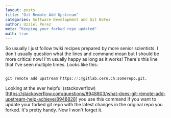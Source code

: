 ```yaml
---
layout: posts
title: "Git Remote Add Upstream"
categories: Software Development and Git Notes
author: Uzziel Perez
meta: "Keeping your forked repo updated"
math: true
---
```


So usually I just follow twiki recipes prepared by more senior scientists.
I don't usually question what the lines and command mean but I should be more critical now! I'm usually happy as long as it works! There's this line that I've seen multiple times. Looks like this:

```python

git remote add upstream https://:@gitlab.cern.ch:somerepo.git.

```
Looking at the ever helpful (stackoverflow)[https://stackoverflow.com/questions/8948803/what-does-git-remote-add-upstream-help-achieve/8948828] you use this command if you want to update your forked git repo with the latest changes in the original repo you forked. It's pretty handy. Now I won't forget it. 
